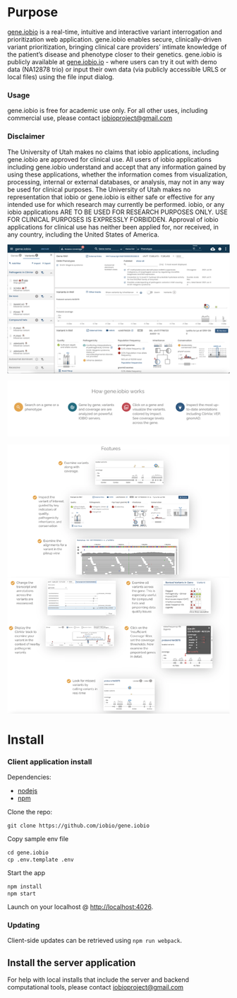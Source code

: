 # Purpose 
[gene.iobio](https://gene.iobio) is a real-time, intuitive and interactive variant interrogation and prioritization web application. gene.iobio enables secure, clinically-driven variant prioritization, bringing clinical care providers’ intimate knowledge of the patient’s disease and phenotype closer to their genetics.  gene.iobio is publicly available at [gene.iobio.io](https://gene.iobio) - where users can try it out with demo data (NA12878 trio) or input their own data (via publicly accessible URLS or local files) using the file input dialog. 

### Usage
gene.iobio is free for academic use only. For all other uses, including commercial use, please contact iobioproject@gmail.com 

### Disclaimer
The University of Utah makes no claims that iobio applications, including gene.iobio are approved for clinical use. All users of iobio applications including gene.iobio understand and accept that any information gained by using these applications, whether the information comes from visualization, processing, internal or external databases, or analysis, may not in any way be used for clinical purposes. The University of Utah makes no representation that iobio or gene.iobio is either safe or effective for any intended use for which research may currently be performed. iobio, or any iobio applications ARE TO BE USED FOR RESEARCH PURPOSES ONLY. USE FOR CLINICAL PURPOSES IS EXPRESSLY FORBIDDEN. Approval of iobio applications for clinical use has neither been applied for, nor received, in any country, including the United States of America.


 ![Screenshot of gene.iobio](./client/assets/images/github/screenshot.png)

 ![How it works](./client/assets/images/github/how-it-works.png)

 ![Features](./client/assets/images/github/features.png)

# Install

### Client application install

Dependencies:
- [nodejs](https://nodejs.org/en/download/)
- [npm](https://docs.npmjs.com/downloading-and-installing-node-js-and-npm/)

Clone the repo:
```
git clone https://github.com/iobio/gene.iobio
```

Copy sample env file
```
cd gene.iobio
cp .env.template .env
```

Start the app
```
npm install
npm start
```

Launch on your localhost
@ [http://localhost:4026](http://localhost:4026).

### Updating
Client-side updates can be retrieved using `npm run webpack`.

## Install the server application
For help with local installs that include the server and backend computational tools, please contact iobioproject@gmail.com
